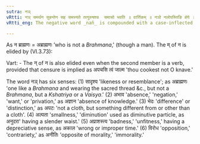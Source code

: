 ```yaml
---
sutra: नञ्
vRtti: नञ् समर्थन सुबन्तेन सह समस्यते तत्पुरुषश्च  समासो भवति ॥ वार्त्तिकम् ॥ नञो नलोपस्तिङि क्षेपे ॥
vRtti_eng: The negative word _nañ_ is compounded with a case-inflected word with which it is in construction, and the compound is _Tat-purusha_.

---
```

As न ब्राह्मणः = अब्राह्मणः ’who is not a _Brahmana_,' (though a man). The म् of न is elided by (VI.3.73):

Vart: - The न् of न is also elided even when the second member is a verb, provided that censure is implied as अपचसि त्वं जाल्म 'thou cookest not O knave.'

The word नञ् has six senses: (1) सादृश्य 'likeness or resemblance'; as अब्राह्मणः 'one like a _Brahmana_ and wearing the sacred thread &c., but not a _Brahmana_, but a _Kshatriya_ or a _Vaisya_.' (2) अभाव 'absence,' 'negation,' 'want,' or 'privation,' as अज्ञान 'absence of knowledge.' (3) भेदः 'difference' or 'distinction,' as अपटः 'not a cloth, but something different from or other than a cloth'. (4) अल्पता 'smallness,' 'diminution' used as diminutive particle, as अनुदरा' having a slender waist.' (5) अप्राशस्त्य 'badness,'  'unfitness,' having a depreciative sense, as अकाल 'wrong or improper time.' (6) विरोध 'opposition,' 'contrariety,' as अनीतिः 'opposite of morality,' 'immorality.' 